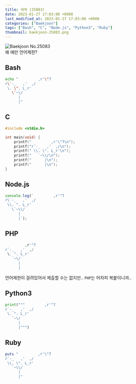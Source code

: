 ```yaml
---
title: 새싹 (25083)
date: 2023-01-27 17:03:00 +0900
last_modified_at: 2023-01-27 17:03:00 +0900
categories: ["Baekjoon"]
tags: ["Bash", "C", "Node.js", "Python3", "Ruby"]
thumbnail: baekjoon-25083.png
---
```


![Baekjoon No.25083](baekjoon-25083.png)  
왜 얘만 언어제한?

## Bash
```bash
echo "         ,r'\"7
r\`-_   ,'  ,/
 \. \". L_r'
   \`~\/
      |
      |"
```

## C
```c
#include <stdio.h>

int main(void) {
	printf("         ,r'\"7\n");
	printf("r`-_   ,'  ,/\n");
	printf(" \\. \". L_r'\n");
	printf("   `~\\/\n");
	printf("      |\n");
	printf("      |\n");
}
```

## Node.js
```javascript
console.log(`         ,r'"7
r\`-_   ,'  ,/
 \\. ". L_r'
   \`~\\/
      |
      |`);
```

## PHP
```php
         ,r'"7
r`-_   ,'  ,/
 \. ". L_r'
   `~\/
      |
      |
```
언어제한이 걸려있어서 제출할 수는 없지만.. `PHP`는 어차피 복붙이니까..

## Python3
```python
print("""         ,r'"7
r`-_   ,'  ,/
 \. ". L_r'
   `~\/
      |
      |""")
```

## Ruby
```ruby
puts "         ,r'\"7
r`-_   ,'  ,/
 \\. \". L_r'
   `~\\/
      |
      |"
```
